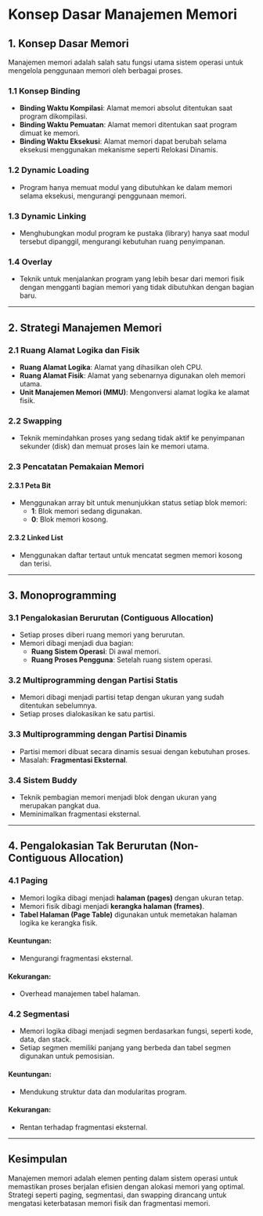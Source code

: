 # Konsep Dasar Manajemen Memori

## 1. Konsep Dasar Memori
Manajemen memori adalah salah satu fungsi utama sistem operasi untuk mengelola penggunaan memori oleh berbagai proses.

### 1.1 Konsep Binding
- **Binding Waktu Kompilasi**: Alamat memori absolut ditentukan saat program dikompilasi.
- **Binding Waktu Pemuatan**: Alamat memori ditentukan saat program dimuat ke memori.
- **Binding Waktu Eksekusi**: Alamat memori dapat berubah selama eksekusi menggunakan mekanisme seperti Relokasi Dinamis.

### 1.2 Dynamic Loading
- Program hanya memuat modul yang dibutuhkan ke dalam memori selama eksekusi, mengurangi penggunaan memori.

### 1.3 Dynamic Linking
- Menghubungkan modul program ke pustaka (library) hanya saat modul tersebut dipanggil, mengurangi kebutuhan ruang penyimpanan.

### 1.4 Overlay
- Teknik untuk menjalankan program yang lebih besar dari memori fisik dengan mengganti bagian memori yang tidak dibutuhkan dengan bagian baru.

---

## 2. Strategi Manajemen Memori

### 2.1 Ruang Alamat Logika dan Fisik
- **Ruang Alamat Logika**: Alamat yang dihasilkan oleh CPU.
- **Ruang Alamat Fisik**: Alamat yang sebenarnya digunakan oleh memori utama.
- **Unit Manajemen Memori (MMU)**: Mengonversi alamat logika ke alamat fisik.

### 2.2 Swapping
- Teknik memindahkan proses yang sedang tidak aktif ke penyimpanan sekunder (disk) dan memuat proses lain ke memori utama.

### 2.3 Pencatatan Pemakaian Memori
#### 2.3.1 Peta Bit
- Menggunakan array bit untuk menunjukkan status setiap blok memori:
  - **1**: Blok memori sedang digunakan.
  - **0**: Blok memori kosong.

#### 2.3.2 Linked List
- Menggunakan daftar tertaut untuk mencatat segmen memori kosong dan terisi.

---

## 3. Monoprogramming

### 3.1 Pengalokasian Berurutan (Contiguous Allocation)
- Setiap proses diberi ruang memori yang berurutan.
- Memori dibagi menjadi dua bagian:
  - **Ruang Sistem Operasi**: Di awal memori.
  - **Ruang Proses Pengguna**: Setelah ruang sistem operasi.

### 3.2 Multiprogramming dengan Partisi Statis
- Memori dibagi menjadi partisi tetap dengan ukuran yang sudah ditentukan sebelumnya.
- Setiap proses dialokasikan ke satu partisi.

### 3.3 Multiprogramming dengan Partisi Dinamis
- Partisi memori dibuat secara dinamis sesuai dengan kebutuhan proses.
- Masalah: **Fragmentasi Eksternal**.

### 3.4 Sistem Buddy
- Teknik pembagian memori menjadi blok dengan ukuran yang merupakan pangkat dua.
- Meminimalkan fragmentasi eksternal.

---

## 4. Pengalokasian Tak Berurutan (Non-Contiguous Allocation)

### 4.1 Paging
- Memori logika dibagi menjadi **halaman (pages)** dengan ukuran tetap.
- Memori fisik dibagi menjadi **kerangka halaman (frames)**.
- **Tabel Halaman (Page Table)** digunakan untuk memetakan halaman logika ke kerangka fisik.

#### Keuntungan:
- Mengurangi fragmentasi eksternal.

#### Kekurangan:
- Overhead manajemen tabel halaman.

### 4.2 Segmentasi
- Memori logika dibagi menjadi segmen berdasarkan fungsi, seperti kode, data, dan stack.
- Setiap segmen memiliki panjang yang berbeda dan tabel segmen digunakan untuk pemosisian.

#### Keuntungan:
- Mendukung struktur data dan modularitas program.

#### Kekurangan:
- Rentan terhadap fragmentasi eksternal.

---

## Kesimpulan
Manajemen memori adalah elemen penting dalam sistem operasi untuk memastikan proses berjalan efisien dengan alokasi memori yang optimal. Strategi seperti paging, segmentasi, dan swapping dirancang untuk mengatasi keterbatasan memori fisik dan fragmentasi memori.

